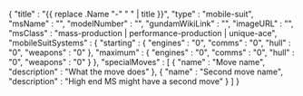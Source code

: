 {
  "title" : "{{ replace .Name "-" " " | title }}",
  "type" : "mobile-suit",
  "msName" : "",
  "modelNumber" : "",
  "gundamWikiLink" : "",
  "imageURL" : "",
  "msClass" : "mass-production | performance-production | unique-ace",
  "mobileSuitSystems" : {
    "starting" : { "engines" : "0",
                   "comms" : "0",
                   "hull" : "0",
                   "weapons" : "0" },
    "maximum" : { "engines" : "0",
                  "comms" : "0",
                  "hull" : "0",
                  "weapons" : "0" }
  },
  "specialMoves" : [
    { "name" : "Move name",
      "description" : "What the move does" },
    { "name" : "Second move name",
      "description" : "High end MS might have a second move" }
  ]
}
